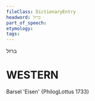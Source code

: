 ```yaml
---
fileClass: DictionaryEntry
headword: ברזל
part_of_speech: 
etymology: 
tags: 
---
```

ברזל

WESTERN
========

Barsel 'Eisen' {PhilogLottus 1733}
